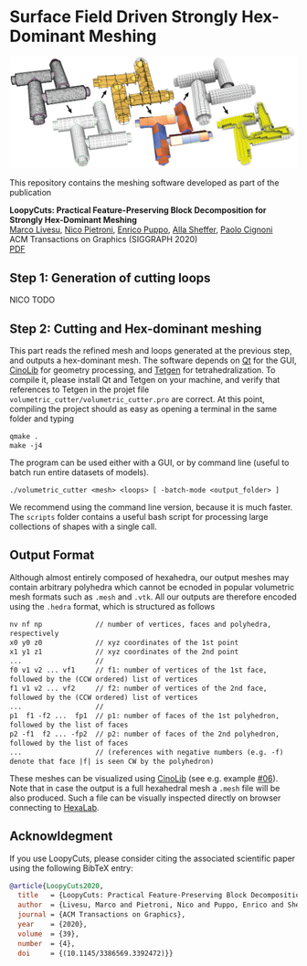 # Surface Field Driven Strongly Hex-Dominant Meshing

<p align="center"><img src="LoopyCuts.jpg" width="700"></p>

This repository contains the meshing software developed as part of the publication

**LoopyCuts: Practical Feature-Preserving Block Decomposition for Strongly Hex-Dominant Meshing**<br>
[Marco Livesu](http://pers.ge.imati.cnr.it/livesu/), 
[Nico Pietroni](http://vcg.isti.cnr.it/~pietroni/), 
[Enrico Puppo](https://www.disi.unige.it/person/PuppoE/), 
[Alla Sheffer](http://www.cs.ubc.ca/%7Esheffa/), 
[Paolo Cignoni](http://vcg.isti.cnr.it/~cignoni/)<br>
ACM Transactions on Graphics (SIGGRAPH 2020)<br>
[PDF](http://pers.ge.imati.cnr.it/livesu/papers/LPPSC20/LPPSC20.pdf)

## Step 1: Generation of cutting loops
NICO TODO

## Step 2: Cutting and Hex-dominant meshing
This part reads the refined mesh and loops generated at the previous step, and outputs a hex-dominant mesh. The software depends on [Qt](https://www.qt.io/download) for the GUI, [CinoLib](https://github.com/mlivesu/cinolib) for geometry processing, and [Tetgen](http://wias-berlin.de/software/tetgen/) for tetrahedralization. To compile it, please install Qt and Tetgen on your machine, and verify that references to Tetgen in the projet file `volumetric_cutter/volumetric_cutter.pro` are correct. At this point, compiling the project should as easy as opening a terminal in the same folder and typing
```
qmake .
make -j4
```
The program can be used either with a GUI, or by command line (useful to batch run entire datasets of models). 
```
./volumetric_cutter <mesh> <loops> [ -batch-mode <output_folder> ]
```
We recommend using the command line version, because it is much faster. The `scripts` folder contains a useful bash script for processing large collections of shapes with a single call.

## Output Format
Although almost entirely composed of hexahedra, our output meshes may contain arbitrary polyhedra which cannot be ecnoded in popular volumetric mesh formats such as `.mesh` and `.vtk`. All our outputs are therefore encoded using the `.hedra` format, which is structured as follows
```
nv nf np             // number of vertices, faces and polyhedra, respectively
x0 y0 z0             // xyz coordinates of the 1st point 
x1 y1 z1             // xyz coordinates of the 2nd point
...                  // 
f0 v1 v2 ... vf1     // f1: number of vertices of the 1st face, followed by the (CCW ordered) list of vertices
f1 v1 v2 ... vf2     // f2: number of vertices of the 2nd face, followed by the (CCW ordered) list of vertices
...                  //
p1  f1 -f2 ...  fp1  // p1: number of faces of the 1st polyhedron, followed by the list of faces
p2 -f1  f2 ... -fp2  // p2: number of faces of the 2nd polyhedron, followed by the list of faces
...                  // (references with negative numbers (e.g. -f) denote that face |f| is seen CW by the polyhedron)
```
These meshes can be visualized using [CinoLib](https://github.com/mlivesu/cinolib) (see e.g. example [#06](https://github.com/mlivesu/cinolib/tree/master/examples/06_base_app_polyhedralmesh)). Note that in case the output is a full hexahedral mesh a `.mesh` file will be also produced. Such a file can be visually inspected directly on browser connecting to [HexaLab](https://www.hexalab.net).

## Acknowldegment
If you use LoopyCuts, please consider citing the associated scientific paper using the following 
BibTeX entry:

```bibtex
@article{LoopyCuts2020,
  title   = {LoopyCuts: Practical Feature-Preserving Block Decomposition for Strongly Hex-Dominant Meshing},
  author  = {Livesu, Marco and Pietroni, Nico and Puppo, Enrico and Sheffer, Alla and Cignoni, Paolo},
  journal = {ACM Transactions on Graphics},
  year    = {2020},
  volume  = {39},
  number  = {4},
  doi     = {(10.1145/3386569.3392472)}}
```

